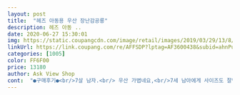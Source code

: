 ```yaml
---
layout: post 
title:  "헤즈 아동용 우산 장난감공룡" 
description: 헤즈 아동 ..
date: 2020-06-27 15:30:01 
img: https://static.coupangcdn.com/image/retail/images/2019/03/29/13/8/7134258a-1763-4f6e-b447-f11beabba541.jpg 
linkUrl: https://link.coupang.com/re/AFFSDP?lptag=AF3600438&subid=ahnPublicAsk&pageKey=204393460&itemId=600944418&vendorItemId=4573968915&traceid=V0-113-604c424fc9d41101 
categories: [1005] 
color: FF6F00 
price: 13180 
author: Ask View Shop 
cont:  "●구매후기●<br/>7살 남자.<br/> 우산 가볍네요,<br/>7세 남아에게 사이즈도 잘맞아요 !<br/>그동안 만원짜리쓰다 비싼거 샀는데<br/>너무이쁘구 아들이 좋아해요<br/>사진보다 탄탄하고 손도 안위험하기 폈다 접을수 있어요<br/>아이가 정말 좋아해요 !<br/>안전바로 펴고 접을때도 안심이고 <br/>안전이 되어있어서 피고 접을 때 다치지 않겠어요.<br/> 손잡이도 폭신폭신해요.<br/> 너무 좋아해요.<br/><br/>우산이 전체적으로 고급스럽고 예쁘네요 :)<br/>좋네요 역시<br/>찍찍이부분에듀 깨알 같이 캐릭터 그려져있어요<br/>튼튼하고 괜찮네요 !<br/>7살 남자.<br/> 우산 가볍네요,<br/>7세 남아에게 사이즈도 잘맞아요 !<br/>그동안 만원짜리쓰다 비싼거 샀는데<br/>너무이쁘구 아들이 좋아해요<br/>사진보다 탄탄하고 손도 안위험하기 폈다 접을수 있어요<br/>아이가 정말 좋아해요 !<br/>안전바로 펴고 접을때도 안심이고 <br/>안전이 되어있어서 피고 접을 때 다치지 않겠어요.<br/> 손잡이도 폭신폭신해요.<br/> 너무 좋아해요.<br/><br/>우산이 전체적으로 고급스럽고 예쁘네요 :)<br/>좋네요 역시<br/>찍찍이부분에듀 깨알 같이 캐릭터 그려져있어요<br/>튼튼하고 괜찮네요 !<br/>" 
---
```


